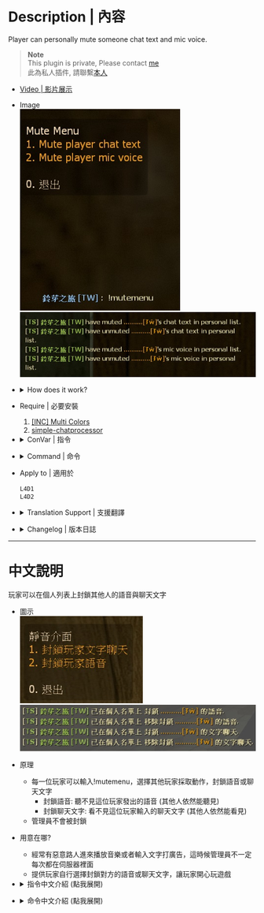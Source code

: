 # Description | 內容
Player can personally mute someone chat text and mic voice.

> __Note__ <br/>
This plugin is private, Please contact [me](https://github.com/fbef0102/Game-Private_Plugin#私人插件列表-private-plugins-list)<br/>
此為私人插件, 請聯繫[本人](https://github.com/fbef0102/Game-Private_Plugin#私人插件列表-private-plugins-list)

* [Video | 影片展示](https://youtu.be/U-ncYt-JVWQ)

* Image
	<br/>![l4d_mute_player_list_1](image/l4d_mute_player_list_1.jpg)
	<br/>![l4d_mute_player_list_2](image/l4d_mute_player_list_2.jpg)

* <details><summary>How does it work?</summary>

	* Type ```!mutemenu -> Display Menu -> choose player -> mute player chat text or mte player mic voice```
		* mute player mic voice: you won't hear this player's mic voice
		* mute player chat text: you won't see this player's context in chatbox
	* Admin won't be muted
</details>

* Require | 必要安裝
	1. [[INC] Multi Colors](https://github.com/fbef0102/L4D1_2-Plugins/releases/tag/Multi-Colors)
	2. [simple-chatprocessor](https://github.com/fbef0102/L4D1_2-Plugins/tree/master/simple-chatprocessor)

* <details><summary>ConVar | 指令</summary>

	* cfg/sourcemod/l4d_mute_player_list.cfg
		```php
		// 0=Plugin off, 1=Plugin on.
		l4d_mute_player_list_enable "1"

		// Changes how message displays. (0: Disable, 1:In chat, 2: In Hint Box, 3: In center text)
		l4d_mute_player_list_announce_type "1"

		// Players with these flags will not be in the mute list. (Empty = Everyone, -1: Nobody)
		l4d_mute_player_list_ignore_flag "z"
		```
</details>

* <details><summary>Command | 命令</summary>

	* **Open menu to mute other player's chat text and mic voice**
		```php
		sm_mutemenu
		```
</details>

* Apply to | 適用於
	```
	L4D1
	L4D2
	```
	
* <details><summary>Translation Support | 支援翻譯</summary>

	```
	English
	繁體中文
	简体中文
	```
</details>

* <details><summary>Changelog | 版本日誌</summary>

	* v1.1 (2023-3-13)
		* Admin will not be blocked and muted by other players.

	* v1.0 (2023-3-12)
		* Initial Release
</details>

- - - -
# 中文說明
玩家可以在個人列表上封鎖其他人的語音與聊天文字

* 圖示
	<br/>![l4d_mute_player_list_1_zho](image/zho/l4d_mute_player_list_1_zho.jpg)
	<br/>![l4d_mute_player_list_2_zho](image/zho/l4d_mute_player_list_2_zho.jpg)

* 原理
	* 每一位玩家可以輸入!mutemenu，選擇其他玩家採取動作，封鎖語音或聊天文字
		* 封鎖語音: 聽不見這位玩家發出的語音 (其他人依然能聽見)
		* 封鎖聊天文字: 看不見這位玩家輸入的聊天文字 (其他人依然能看見)
	* 管理員不會被封鎖

* 用意在哪?
	* 經常有惡意路人進來播放音樂或者輸入文字打廣告，這時候管理員不一定每次都在伺服器裡面
	* 提供玩家自行選擇封鎖對方的語音或聊天文字，讓玩家開心玩遊戲

* <details><summary>指令中文介紹 (點我展開)</summary>

	* cfg/sourcemod/l4d_mute_player_list.cfg
		```php
		// 0=關閉插件, 1=啟動插件
		l4d_mute_player_list_enable "1"

		// 提示該如何顯示. (0: 不提示, 1: 聊天框, 2: 黑底白字框, 3: 螢幕正中間)
		l4d_mute_player_list_announce_type "1"

		// 擁有這些權限的玩家，不會被其他玩家封鎖語音或聊天文字 (留白 = 任何人都不會被封鎖, -1:任何人都可以被封鎖)
		l4d_mute_player_list_ignore_flag "z"
		```
</details>

* <details><summary>命令中文介紹 (點我展開)</summary>

	* **打開選單，選擇其他玩家採取動作，封鎖語音或聊天文字**
		```php
		sm_mutemenu
		```
</details>